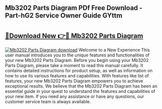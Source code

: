 ## Mb3202 Parts Diagram PDf Free Download - Part-hG2 Service Owner Guide GYttm

# <h2><a href="http://dfturv.blite.top/?on=Mb3202+Parts+Diagram">🔗Download New 👉🔴 Mb3202 Parts Diagram</a></h2>

[![Mb3202 Parts Diagram download](https://i.imgur.com/lujVjoI.png)](http://dfturv.blite.top/?on=Mb3202+Parts+Diagram)
Welcome to a New Experience This user manual introduces you to the unique features and functionalities of your new Mb3202 Parts Diagram. Before you begin using your Mb3202 Parts Diagram, please take a moment to read this manual carefully. It contains detailed instructions for product setup, as well as information on how to use its various features and capabilities. With features like list of features, your new Mb3202 Parts Diagram empowers you to achieve exceptional results. We believe that the Mb3202 Parts Diagram has been an essential guide in your quest to understand the features and capabilities of your new item. If you need any assistance or have any questions, our customer service team is always available.
